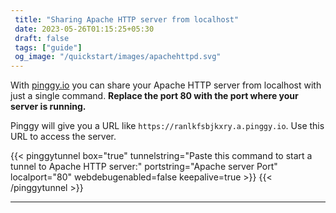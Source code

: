 ```yaml
---
 title: "Sharing Apache HTTP server from localhost" 
 date: 2023-05-26T01:15:25+05:30 
 draft: false 
 tags: ["guide"]
 og_image: "/quickstart/images/apachehttpd.svg"
---
```


With [pinggy.io](https://pinggy.io) you can share your Apache HTTP server from localhost with just a single command. **Replace the port 80 with the port where your server is running.**

Pinggy will give you a URL like `https://ranlkfsbjkxry.a.pinggy.io`. Use this URL to access the server.

{{< pinggytunnel box="true" tunnelstring="Paste this command to start a tunnel to Apache HTTP server:" portstring="Apache server Port" localport="80" webdebugenabled=false keepalive=true >}}
{{< /pinggytunnel >}}

<hr>
